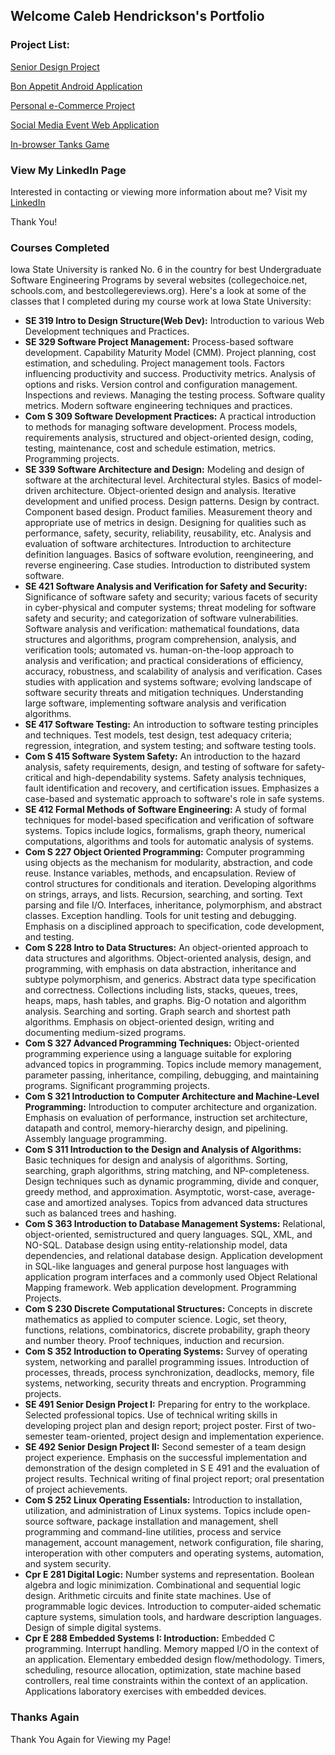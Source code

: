 ## Welcome Caleb Hendrickson's Portfolio

### Project List:

[Senior Design Project](SeniorDesign.md)

[Bon Appetit Android Application](BonAppetit.md)

[Personal e-Commerce Project](eStore.md)

[Social Media Event Web Application](goGetters.md)

[In-browser Tanks Game](NodejsTanks.md)

### View My LinkedIn Page

Interested in contacting or viewing more information about me? Visit my [LinkedIn](https://www.linkedin.com/in/caleb-neal-hendrickson/)

Thank You!

### Courses Completed

Iowa State University is ranked No. 6 in the country for best Undergraduate Software Engineering Programs by several websites (collegechoice.net, schools.com, and bestcollegereviews.org). 
Here's a look at some of the classes that I completed during my course work at Iowa State University:

- **SE 319 Intro to Design Structure(Web Dev):**  Introduction to various Web Development techniques and Practices. 
- **SE 329 Software Project Management:** Process-based software development. Capability Maturity Model (CMM). Project planning, cost estimation, and scheduling. Project management tools. Factors influencing productivity and success. Productivity metrics. Analysis of options and risks. Version control and configuration management. Inspections and reviews. Managing the testing process. Software quality metrics. Modern software engineering techniques and practices. 
- **Com S 309 Software Development Practices:** A practical introduction to methods for managing software development. Process models, requirements analysis, structured and object-oriented design, coding, testing, maintenance, cost and schedule estimation, metrics. Programming projects. 
- **SE 339 Software Architecture and Design:** Modeling and design of software at the architectural level. Architectural styles. Basics of model-driven architecture. Object-oriented design and analysis. Iterative development and unified process. Design patterns. Design by contract. Component based design. Product families. Measurement theory and appropriate use of metrics in design. Designing for qualities such as performance, safety, security, reliability, reusability, etc. Analysis and evaluation of software architectures. Introduction to architecture definition languages. Basics of software evolution, reengineering, and reverse engineering. Case studies. Introduction to distributed system software. 
- **SE 421 Software Analysis and Verification for Safety and Security:**  Significance of software safety and security; various facets of security in cyber-physical and computer systems; threat modeling for software safety and security; and categorization of software vulnerabilities. Software analysis and verification: mathematical foundations, data structures and algorithms, program comprehension, analysis, and verification tools; automated vs. human-on-the-loop approach to analysis and verification; and practical considerations of efficiency, accuracy, robustness, and scalability of analysis and verification. Cases studies with application and systems software; evolving landscape of software security threats and mitigation techniques. Understanding large software, implementing software analysis and verification algorithms.
- **SE 417 Software Testing:** An introduction to software testing principles and techniques. Test models, test design, test adequacy criteria; regression, integration, and system testing; and software testing tools.  
- **Com S 415 Software System Safety:** An introduction to the hazard analysis, safety requirements, design, and testing of software for safety-critical and high-dependability systems. Safety analysis techniques, fault identification and recovery, and certification issues. Emphasizes a case-based and systematic approach to software's role in safe systems. 
- **SE 412 Formal Methods of Software Engineering:** A study of formal techniques for model-based specification and verification of software systems. Topics include logics, formalisms, graph theory, numerical computations, algorithms and tools for automatic analysis of systems.
- **Com S 227 Object Oriented Programming:** Computer programming using objects as the mechanism for modularity, abstraction, and code reuse. Instance variables, methods, and encapsulation. Review of control structures for conditionals and iteration. Developing algorithms on strings, arrays, and lists. Recursion, searching, and sorting. Text parsing and file I/O. Interfaces, inheritance, polymorphism, and abstract classes. Exception handling. Tools for unit testing and debugging. Emphasis on a disciplined approach to specification, code development, and testing. 
- **Com S 228 Intro to Data Structures:** An object-oriented approach to data structures and algorithms. Object-oriented analysis, design, and programming, with emphasis on data abstraction, inheritance and subtype polymorphism, and generics. Abstract data type specification and correctness. Collections including lists, stacks, queues, trees, heaps, maps, hash tables, and graphs. Big-O notation and algorithm analysis. Searching and sorting. Graph search and shortest path algorithms. Emphasis on object-oriented design, writing and documenting medium-sized programs.   
- **Com S 327 Advanced Programming Techniques:** Object-oriented programming experience using a language suitable for exploring advanced topics in programming. Topics include memory management, parameter passing, inheritance, compiling, debugging, and maintaining programs. Significant programming projects.
- **Com S 321 Introduction to Computer Architecture and Machine-Level Programming:** Introduction to computer architecture and organization. Emphasis on evaluation of performance, instruction set architecture, datapath and control, memory-hierarchy design, and pipelining. Assembly language programming.   
- **Com S 311 Introduction to the Design and Analysis of Algorithms:** Basic techniques for design and analysis of algorithms. Sorting, searching, graph algorithms, string matching, and NP-completeness. Design techniques such as dynamic programming, divide and conquer, greedy method, and approximation. Asymptotic, worst-case, average-case and amortized analyses. Topics from advanced data structures such as balanced trees and hashing.  
- **Com S 363 Introduction to Database Management Systems:** Relational, object-oriented, semistructured and query languages. SQL, XML, and NO-SQL. Database design using entity-relationship model, data dependencies, and relational database design. Application development in SQL-like languages and general purpose host languages with application program interfaces and a commonly used Object Relational Mapping framework. Web application development. Programming Projects. 
- **Com S 230 Discrete Computational Structures:** Concepts in discrete mathematics as applied to computer science. Logic, set theory, functions, relations, combinatorics, discrete probability, graph theory and number theory. Proof techniques, induction and recursion.
- **Com S 352 Introduction to Operating Systems:** Survey of operating system, networking and parallel programming issues. Introduction of processes, threads, process synchronization, deadlocks, memory, file systems, networking, security threats and encryption. Programming projects. 
- **SE 491 Senior Design Project I:** Preparing for entry to the workplace. Selected professional topics. Use of technical writing skills in developing project plan and design report; project poster. First of two-semester team-oriented, project design and implementation experience.
- **SE 492 Senior Design Project II:** Second semester of a team design project experience. Emphasis on the successful implementation and demonstration of the design completed in S E 491 and the evaluation of project results. Technical writing of final project report; oral presentation of project achievements.  
- **Com S 252 Linux Operating Essentials:** Introduction to installation, utilization, and administration of Linux systems. Topics include open-source software, package installation and management, shell programming and command-line utilities, process and service management, account management, network configuration, file sharing, interoperation with other computers and operating systems, automation, and system security. 
- **Cpr E 281 Digital Logic:**  Number systems and representation. Boolean algebra and logic minimization. Combinational and sequential logic design. Arithmetic circuits and finite state machines. Use of programmable logic devices. Introduction to computer-aided schematic capture systems, simulation tools, and hardware description languages. Design of simple digital systems. 
- **Cpr E 288 Embedded Systems I: Introduction:** Embedded C programming. Interrupt handling. Memory mapped I/O in the context of an application. Elementary embedded design flow/methodology. Timers, scheduling, resource allocation, optimization, state machine based controllers, real time constraints within the context of an application. Applications laboratory exercises with embedded devices.  

### Thanks Again

Thank You Again for Viewing my Page!
